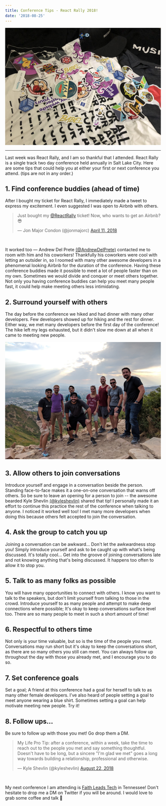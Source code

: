 ```yaml
---
title: Conference Tips - React Rally 2018!
date: '2018-08-25'
---
```


<img src="./react-rally-2018-swag.JPG"/>
<br/>
<hr/>

Last week was React Rally, and I am so thankful that I attended. React Rally is a single track two day conference held
annually in Salt Lake City. Here are some tips that could help you at either your first or next conference you attend. (tips are not
in any order.)

## 1. Find conference buddies (ahead of time)

After I bought my ticket for React Rally, I immediately made a tweet to express
my excitement. I even suggested I was open to Airbnb with others.

<div class="tweet--centered">
  <blockquote class="twitter-tweet"><p lang="en" dir="ltr">Just bought my <a href="https://twitter.com/ReactRally?ref_src=twsrc%5Etfw">@ReactRally</a> ticket! Now, who wants to get an Airbnb? 😎</p>&mdash; Jon Major Condon (@jonmajorc) <a href="https://twitter.com/jonmajorc/status/984134686632013824?ref_src=twsrc%5Etfw">April 11, 2018</a></blockquote> 
</div>
<br/>

It worked too — Andrew Del Prete <a href="https://twitter.com/AndrewDelPrete" class="box-shadow-twitter">(@AndrewDelPrete)</a> contacted me to room with him and his coworkers! Thankfully his coworkers were cool with
letting an outsider in, so I roomed with many other awesome developers in a phenomenal looking Airbnb for the duration of the conference.
Having these conference buddies made it possible to meet a lot of people faster than on my own. Sometimes we would divide and conquer or meet others together. Not only you having conference buddies can help you meet many people fast, it could help make meeting others less intimidating.

## 2. Surround yourself with others

The day before the conference we hiked and had dinner with many other developers. Few developers showed up for hiking
and the rest for dinner. Either way, we met many developers before the first day of the conference! The hike left my
legs exhausted, but it didn't slow me down at all when it came to meeting new people.

<img src="./conf-buddies.JPG">
<br/>

## 3. Allow others to join conversations

Introduce yourself and engage in a conversation beside the person. Standing face-to-face makes it a one-on-one
conversation that warns off others. So be sure to leave an opening for a person to join -- the awesome bearded Kyle
Shevlin <a href="https://twitter.com/kyleshevlin" class="box-shadow-twitter">(@kyleshevlin)</a> shared that tip! I personally made it an effort to continue this practice the rest of the conference when
talking to anyone. I noticed it worked well too! I met many more developers when doing this because others felt accepted
to join the conversation.

## 4. Ask the group to catch you up

Joining a conversation can be awkward... Don't let the awkwardness stop you! Simply introduce yourself and ask to be
caught up with what's being discussed. It's totally cool... Get into the groove of joining conversations late and not
knowing anything that's being discussed. It happens too often to allow it to stop you.

## 5. Talk to as many folks as possible

You will have many opportunities to connect with others. I know you want to talk to the speakers, but don't limit
yourself from talking to those in the crowd. Introduce yourself to as many people and attempt to make deep connections
where possible; It's okay to keep conversations surface level too. There are so many people to meet in such a short
amount of time!

## 6. Respectful to others time

Not only is your time valuable, but so is the time of the people you meet. Conversations may run short but it's okay to
keep the conversations short, as there are so many others you still can meet. You can always follow up throughout the
day with those you already met, and I encourage you to do so.

## 7. Set conference goals

Set a goal; A friend at this conference had a goal for herself to talk to as many other female developers. I’ve also heard of
people setting a goal to meet anyone wearing a blue shirt. Sometimes setting a goal can help
motivate meeting new people. Try it!

## 8. Follow ups...

Be sure to follow up with those you met! Go drop them a DM.

<div class="tweet--centered">
  <blockquote class="twitter-tweet" data-lang="en"><p lang="en" dir="ltr">My Life Pro Tip: after a conference, within a week, take the time to reach out to the people you met and say something thoughtful. Doesn&#39;t have to be long, but a sincere &quot;I&#39;m glad we met&quot; goes a long way towards building a relationship, professional and otherwise.</p>&mdash; Kyle Shevlin (@kyleshevlin) <a href="https://twitter.com/kyleshevlin/status/1032288824838090752?ref_src=twsrc%5Etfw">August 22, 2018</a></blockquote>
</div>
<br/>

My next conference I am attending is <a href="http://faithleads.tech/" class="box-shadow-faithLeads">Faith Leads Tech</a> in Tennessee! Don't hesitate to drop me a DM on Twitter if you will be around. I would love to grab some coffee and talk 👋
